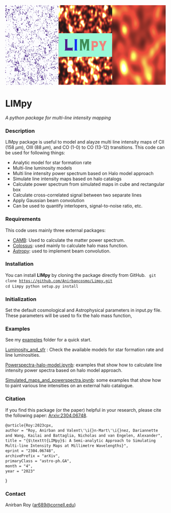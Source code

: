 <img src="images/Limpy_logo.jpg" alt="logo" height="250"/>

# LIMpy
_A python package for multi-line intensity mapping_

### Description
LIMpy package is useful to model and alayze multi line intensity maps of CII (158 $\mu m$), OIII (88 $\mu m$), and CO (1-0) to CO (13-12) transitions.
This code can be used for following things:
* Analytic model for star formation rate
* Multi-line luminosity models
* Multi line intensity power spectrum based on Halo model approach
* Simulate line intensity maps based on halo catalogs
* Calculate power spectrum from simulated maps in cube and rectangular box
* Calculate cross-correlated signal between two separate lines
* Apply Gaussian beam convolution
* Can be used to quantify interlopers, signal-to-noise ratio, etc.

### Requirements
This code uses mainly three external packages:
* [CAMB](https://github.com/cmbant/CAMB): Used to calculate the matter power spectrum.
* [Colossus](https://bdiemer.bitbucket.io/colossus/): used mainly to calculate halo mass function.
* [Astropy](https://www.astropy.org/): used to implement beam convolution.

### Installation
You can install **LIMpy** by cloning the package directly from GitHub.
<code>
    git clone https://github.com/Anirbancosmo/Limpy.git
    cd Limpy
    python setup.py install
</code>

### Initialization
Set the default cosmological and Astrophysical parameters in input.py file. These parameters will be used to fix the halo mass function,

### Examples
See my [examples](examples/) folder for a quick start.

[Luminosity_and_sfr](examples/Luminosity_and_sfr.ipynb) : Check the available models for star formation rate and line luminosities.

[Powerspectra-halo-model.ipynb](examples/powerspectra-halo-model.ipynb): examples that show how to calculate line intensity power spectra based on halo model approach.

[Simulated_maps_and_powerspectra.ipynb](examples/Simulated_maps_and_powerspectra.ipynb): some examples that show how to paint various line intensities on an external halo catalogue.


### Citation
If you find this package (or the paper) helpful in your research, please cite the following paper: [Arxiv:2304.06748](https://arxiv.org/abs/2304.06748).

    @article{Roy:2023cpx,
    author = "Roy, Anirban and Valent\'\i{}n-Mart\'\i{}nez, Dariannette and Wang, Kailai and Battaglia, Nicholas and van Engelen, Alexander",
    title = "{$\texttt{LIMpy}$: A Semi-analytic Approach to Simulating Multi-line Intensity Maps at Millimetre Wavelengths}",
    eprint = "2304.06748",
    archivePrefix = "arXiv",
    primaryClass = "astro-ph.GA",
    month = "4",
    year = "2023"
}

### Contact
Anirban Roy (ar689@cornell.edu)
